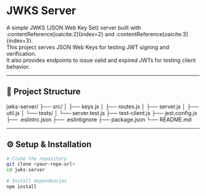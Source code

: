# JWKS Server

A simple JWKS (JSON Web Key Set) server built with :contentReference[oaicite:2]{index=2} and :contentReference[oaicite:3]{index=3}.  
This project serves JSON Web Keys for testing JWT signing and verification.  
It also provides endpoints to issue valid and expired JWTs for testing client behavior.

---

## 📁 Project Structure

jwks-server/
├── src/
│ ├── keys.js
│ ├── routes.js
│ ├── server.js
│ ├── util.js
│ └── tests/
│ └── server.test.js
├── test-client.js
├── jest.config.js
├── .eslintrc.json
├── .eslintignore
├── package.json
└── README.md


---

## ⚙️ Setup & Installation

```bash
# Clone the repository
git clone <your-repo-url>
cd jwks-server

# Install dependencies
npm install
